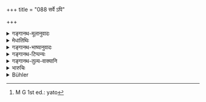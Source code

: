 +++
title = "088 सर्वे ऽपि"

+++

<details><summary>गङ्गानथ-मूलानुवादः</summary>

The student, the Householder, the Hermit and the Renunciate,—all these, several stages emanate from the Householder.—(87). But all these, when observed in due order, a ccording to the scriptures lead the Brāhmaṇa who has (thus) acted according to the law, to the highest state.—(88).
</details>

<details><summary>मेधातिथिः</summary>
<u>ननु च</u> संन्यासिककर्माणि वक्ष्यामीति प्रतिज्ञयाश्रमानुक्रमणम् अप्रकृतम् । 

- <u>केचिद्</u> आहुर् न संन्यास आश्रमान्तरम् अत्रैवान्तर्भावो ऽस्येति दर्शयितुम् । स च कस्मिन् । गृहस्थे ऽन्तर्भावितः । गृहे हि वासस् तस्य । 

- <u>अन्यैस् तु</u> प्रव्रज्यायाम्, सङ्गत्यागसामान्यात् । अतो[^५३] नास्यान्तर्भावे प्रयोजनं पुरुषधर्मैर् यतिधर्मैश् च न यागादाव् अधिकरिष्यति, वैशेषिकैश् च स्वशब्दविधानात् । अनाश्रमित्वात्, "संवत्सरम् अनाश्रमी" इति प्रायश्चित्तप्रसङ्गाद् इति चेत्, वचनेनैवास्या व्यवस्थाया विदितत्वात् कुतः प्रायश्चित्तप्राप्तिः ।


[^५३]:
     M G 1st ed.: yato

तस्माद् गृहस्थादितुल्यतया संन्यासिकं प्रशंसितुम् आश्रमान्तरसंकीर्तनम् । तच् च समुच्चयं द्रढयितुम् । गृहस्थानाम् अवस्थितिर् एषाम् इत्य् अर्थः । **गृहस्थः प्रभवः** स्थितिहेतुर् एषाम् इति विग्रहः ॥ ६.८७–८८ ॥
</details>

<details><summary>गङ्गानथ-भाष्यानुवादः</summary>

**(verses 6.87-88)  
**

*Objection*:—“Inasmuch as the author has promised that he is going to
expound the duties of the Renouncer of the Veda, the assertion of the sequence of the life-stages is entirely irrelevant.”

In answer to this some people have explained that the four life-stages have been mentioned in the present context with a view to show that ‘Renunciation (of the Veda)’ is not a distinct stage, being included among these same four; and the question arising as regards the particular stage in which it is included, the present verse points out that it is included in the state of the ‘Householder’; since the man has to dwell in the ‘house.’

Others however point out that the said ‘Renunciation of the Veda’ is to be included under the fourth stage of ‘going forth as a mendicant’, since it resembles this latter on this point that in both there is ‘renouncing of attachments’; nor is any need for including it under any one stage; because by virtue of the qualities of the man and of the Renunciate, the man would no longer have anything to do with sacrifices and other acts; specially as these have been enjoined by means of such specific words and expressions as restrict them to a definite lifestage.

“But if the man belongs to no life-stage, he would be liable to the penalty of the expiatory rite that has been prescribed for one who, for one year, remains outside the pale of all orders.”

Since such a state of things would have been brought about by the strict observance of the words of the text, how could there be any liability to an expiatory penance?

From all this it follows that the other orders have been mentioned in the present text for the purpose of eulogising Renunciation; and this serves the purpose of lending support to the view that the. combination of knowledge and action’ (as represented by the four orders) is necessary (for liberation).

In view of the fact that the house is the shelter, the dwelling-place, for all these orders, they have the Householder for their ‘*source*’, their support. Such is the explanation of the compound.—(88)
</details>

<details><summary>गङ्गानथ-टिप्पन्यः</summary>

**(verses 6.87-93)**

“According to the commentators, the following discussion (87-93) is
introduced in order to show, (1) that there are four orders only, and
that the *Vedasannyāsika* belongs to these, and does not form a fifth
order, or stand outside the orders; (2) that as the order of the
Householders is most distinguished, it is proper that a man may continue
to live in his house under the protection of his son.”—Buhler.

**(verse 6.87)**

This verse is quoted in *Puruṣārthacintāmaṇi* (p. 445), which explains
‘*gṛhasthaprabhavāḥ*’ as ‘dependent upon the Householder’;—in
*Saṃskāramayūkha* (p. 64), which has the same note;—and also in
*Smṛticandrikā* (Saṃskāra, p. 173).

**(verse 6.88)**

This verse is quoted in *Smṛticandrikā* (Saṃskāra, p. 173), which says
that ‘*kramaśaḥ*’ indicates that any inversing of the order of the
Life-stages is forbiddenand in *Saṃskāramayūkha* (p. 64), which has the
same note.
</details>

<details><summary>गङ्गानथ-तुल्य-वाक्यानि</summary>

**(verse 6.87)**

*Gautama* (3.2-3).—‘The four orders are—Student, Householder, Hermit and
*Vaikhānasa*. The Householder is the source of these, because the others
do not produce offspring.’

*Āpastamba* (2.21.1).—‘There are four orders:—Householder, Student,
Hermit and Renunciate.’

*Śukranīti* (4.4.1-5).—‘The Brahmacāri, the Gṛhastha, the Vānaprastha
and the Yati are the four compulsory stages for every Brāhmaṇa. The
Brahmacāri is the disciple who wants learning; the Gṛhastha is for
maintaining all men; the Vānaprastha is for restraining the passions and
activities, and the Sanyāsi attempts the attainment of salvation.’

*Baudhāyana* (2.11-12).—‘The Student, the Householder, the Hermit and
the Renunciate.’

**(verse 6.88)**

*Gautama* (3.1).—‘Some people declare that he who has studied the Veda
may make his choice as to which among the orders he shall enter.’

*Āpastamba* (2.21.2).—‘If he lives in all these four orders according to
the rules, without allowing himself to be disturbed, he will gain
liberation.’
</details>

<details><summary>भारुचिः</summary>

**अपि**शब्दात् सर्वे ऽपि त्रयो ऽपि द्वाव् अपि एको ऽपीत्य् अयम् एव विकल्पः प्रदर्शनीयः, समुच्चयवत् तेषाम् । तथा च स्मृत्यन्तरम्- "तस्याश्रमविकल्पम् एके" (ग्ध् ३.१) इति । सर्वसमुच्चयवच् च द्वित्रिसमुच्चयो ऽप्य् **अपि**शब्दसामर्थ्याद् उपदिष्टो मन्तव्यः ॥ ६.८८ ॥

_बाधापक्षस् तु ।_
</details>

<details><summary>Bühler</summary>

088	But all (or) even (any of) these orders, assumed successively in accordance with the Institutes (of the sacred law), lead the Brahmana who acts by the preceding (rules) to the highest state.
</details>
